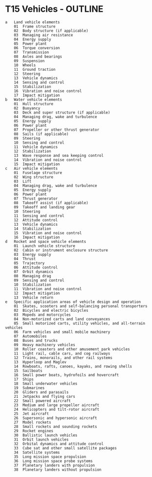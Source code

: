 # T15 Vehicles - OUTLINE
    a	Land vehicle elements
        01	Frame structure
        02	Body structure (if applicable)
        03	Managing air resistance
        04	Energy supply
        05	Power plant
        06	Torque conversion
        07	Transmission
        08	Axles and bearings
        09	Suspension
        10	Wheels
        11	Ground traction
        12	Steering
        13	Vehicle dynamics
        14	Sensing and control
        15	Stabilization
        16	Vibration and noise control
        17	Impact mitigation
    b	Water vehicle elements
        01	Hull structure
        02	Buoyancy
        03	Deck and super structure (if applicable)
        04	Managing drag, wake and turbulence
        05	Energy supply
        06	Power plant
        07	Propeller or other thrust generator
        08	Sails (if applicable)
        09	Steering
        10	Sensing and control
        11	Vehicle dynamics
        12	Stabilization
        13	Wave response and sea keeping control
        14	Vibration and noise control
        15	Impact mitigation
    c	Air vehicle elements
        01	Fuselage structure
        02	Wing structure
        03	Lift
        04	Managing drag, wake and turbulence
        05	Energy supply
        06	Power plant
        07	Thrust generator
        08	Takeoff assist (if applicable)
        09	Takeoff and landing gear
        10	Steering
        11	Sensing and control
        12	Attitude control
        13	Vehicle dynamics
        14	Stabilization
        15	Vibration and noise control
        16	Impact mitigation
    d	Rocket and space vehicle elements
        01	Launch vehicle structure
        02	Cabin or instrument enclosure structure
        03	Energy supply
        04	Thrust
        05	Trajectory
        06	Attitude control
        07	Orbit dynamics
        08	Managing drag
        09	Sensing and control
        10	Stabilization
        11	Vibration and noise control
        12	Impact mitigation
        13	Vehicle return
    e	Specific application areas of vehicle design and operation
        01	Skates, scooters and self-balancing personal transporters
        02	Bicycles and electric bicycles
        03	Mopeds and motorcycles
        04	Non-motorized carts and land conveyances
        05	Small motorized carts, utility vehicles, and all-terrain vehicles
        06	Farm vehicles and small mobile machinery
        07	Automobiles
        08	Buses and trucks
        09	Heavy machinery vehicles
        10	Roller coasters and other amusement park vehicles
        11	Light rail, cable cars, and cog railways
        12	Trains, monorails, and other rail systems
        13	Hyperloop and Maglev
        14	Rowboats, rafts, canoes, kayaks, and rowing shells
        15	Sailboats
        16	Small power boats, hydrofoils and hovercraft
        17	Ships
        18	Small underwater vehicles
        19	Submarines
        20	Gliders and parasails
        21	Jetpacks and flying cars
        22	Small powered aircraft
        23	Medium and large propeller aircraft
        24	Helicopters and tilt-rotor aircraft
        25	Jet aircraft
        26	Supersonic and hypersonic aircraft
        27	Model rockets
        28	Small rockets and sounding rockets
        29	Rocket engines
        30	Ballistic launch vehicles
        31	Orbit launch vehicles
        32	Orbital dynamics and attitude control
        33	Cube sat and other small satellite packages
        34	Satellite systems
        35	Long mission space propulsion
        36	Long mission space probe systems
        37	Planetary landers with propulsion
        38	Planetary landers without propulsion
